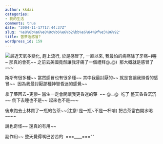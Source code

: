 ```yaml
---
author: kkdai
categories:
- 我的生活
comments: true
date: "2004-11-17T17:44:37Z"
slug: '%e8%8b%a6%e8%8c%b6%e6%b2%bb%e6%84%9f%e5%86%92'
title: 苦茶治感冒?
wordpress_id: 159
---
```


![](http://www.huaxia.com/tw/zbtw/images/taibeis-34.jpg)最近天氣多變化, 趕上流行, 於是感冒了, 一直以來, 我最怕的病痛除了牙痛~~~(喔~~~ 那真的會死~~ 之前去美國竟然讓我牙痛了一個禮拜@_@)  那大概就是感冒了~~~

斯斯有很多種~~ 當然感冒也有很多種~~ 其中我最討厭的~~ 就是會讓我頭昏的感冒~~  因為我最討厭那種神智昏迷的感覺~~

拿了藥回去~更慘~  醫生一定會開讓我更昏迷的藥  ~~ @__@  吃了   整天昏昏沉沉~~ 倒下去睡也不是~~ 起來也不是~~~

後來跑去士林買了一瓶的苦茶~~(注意! 是一瓶~不是一杯唷)  把苦茶當白開水喝~~~~

說也奇怪~~ 還真的有用~~

副作用~~ 整天覺得嘴巴苦苦的  ===____===""
